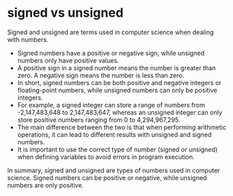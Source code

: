# signed vs unsigned

Signed and unsigned are terms used in computer science when dealing with numbers. 

* Signed numbers have a positive or negative sign, while unsigned numbers only have positive values.
* A positive sign in a signed number means the number is greater than zero. A negative sign means the number is less than zero. 
* In short, signed numbers can be both positive and negative integers or floating-point numbers, while unsigned numbers can only be positive integers. 
* For example, a signed integer can store a range of numbers from -2,147,483,648 to 2,147,483,647, whereas an unsigned integer can only store positive numbers ranging from 0 to 4,294,967,295. 
* The main difference between the two is that when performing arithmetic operations, it can lead to different results with unsigned and signed numbers.
* It is important to use the correct type of number (signed or unsigned) when defining variables to avoid errors in program execution.

In summary, signed and unsigned are types of numbers used in computer science. Signed numbers can be positive or negative, while unsigned numbers are only positive.

